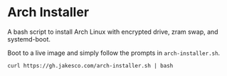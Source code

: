 # Arch Installer

A bash script to install Arch Linux with encrypted drive, zram swap, and systemd-boot.

Boot to a live image and simply follow the prompts in `arch-installer.sh`.

```
curl https://gh.jakesco.com/arch-installer.sh | bash
```
